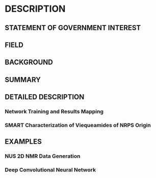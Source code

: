 # DESCRIPTION

## STATEMENT OF GOVERNMENT INTEREST

## FIELD

## BACKGROUND

## SUMMARY

## DETAILED DESCRIPTION

### Network Training and Results Mapping

### SMART Characterization of Viequeamides of NRPS Origin

## EXAMPLES

### NUS 2D NMR Data Generation

### Deep Convolutional Neural Network

